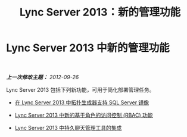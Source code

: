 ﻿---
title: Lync Server 2013：新的管理功能
TOCTitle: 新的管理功能
ms:assetid: 72f7b719-32b0-4736-ba8e-c54bcebf42e5
ms:mtpsurl: https://technet.microsoft.com/zh-cn/library/Gg398546(v=OCS.15)
ms:contentKeyID: 49313236
ms.date: 05/19/2016
mtps_version: v=OCS.15
ms.translationtype: HT
---

# Lync Server 2013 中新的管理功能

 

_**上一次修改主题：** 2012-09-26_

Lync Server 2013 包括下列新功能，可用于简化部署管理任务。

  - [在 Lync Server 2013 中拓扑生成器支持 SQL Server 镜像](lync-server-2013-topology-builder-supports-sql-server-mirroring.md)

  - [Lync Server 2013 中新的基于角色的访问控制 (RBAC) 功能](lync-server-2013-has-new-role-based-access-control-features.md)

  - [Lync Server 2013 中持久聊天管理工具的集成](lync-server-2013-integration-of-persistent-chat-management-tools.md)

